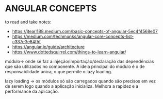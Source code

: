 # ANGULAR CONCEPTS 

to read and take notes:

- https://jtearl188.medium.com/basic-concepts-of-angular-5ec4f4568e07
- https://medium.com/techmonks/angular-core-concepts-list-c337e3e84f5f
- https://angular.io/guide/architecture
- https://www.dottedsquirrel.com/things-to-learn-angular/


módulo-> onde se faz a injeção/importação/declaração das dependências que são utilizados no componente. A ideia principal do módulo é o de responsabilidade única, o que permite o lazy loading.

lazy loading -> os módulos só são carregados quando são precisos em vez de serem logo quando a aplicação inicializa. Melhora a rapidez e a performance da aplicação.


